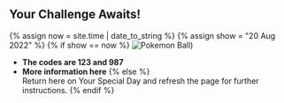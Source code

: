 ## Your Challenge Awaits!

{% assign now = site.time | date_to_string %}
{% assign show = "20 Aug 2022" %}
{% if show == now %}
  ![Pokemon Ball](https://upload.wikimedia.org/wikipedia/commons/5/53/Pok%C3%A9_Ball_icon.svg)) 
  - **The codes are 123 and 987**
  - **More information here**
{% else %}  
  Return here on Your Special Day and refresh the page for further instructions.
{% endif %}
